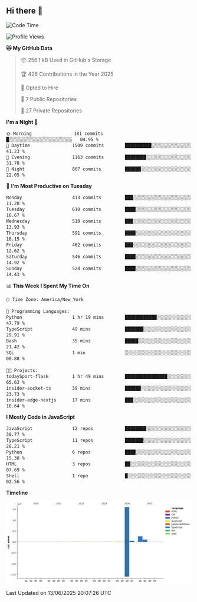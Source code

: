 ## Hi there 👋

<!--START_SECTION:waka-->
![Code Time](http://img.shields.io/badge/Code%20Time-338%20hrs%2015%20mins-blue)

![Profile Views](http://img.shields.io/badge/Profile%20Views-5-blue)

**🐱 My GitHub Data** 

> 📦 256.1 kB Used in GitHub's Storage 
 > 
> 🏆 426 Contributions in the Year 2025
 > 
> 💼 Opted to Hire
 > 
> 📜 7 Public Repositories 
 > 
> 🔑 27 Private Repositories 
 > 
**I'm a Night 🦉** 

```text
🌞 Morning                181 commits         █░░░░░░░░░░░░░░░░░░░░░░░░   04.95 % 
🌆 Daytime                1509 commits        ██████████░░░░░░░░░░░░░░░   41.23 % 
🌃 Evening                1163 commits        ████████░░░░░░░░░░░░░░░░░   31.78 % 
🌙 Night                  807 commits         ██████░░░░░░░░░░░░░░░░░░░   22.05 % 
```
📅 **I'm Most Productive on Tuesday** 

```text
Monday                   413 commits         ███░░░░░░░░░░░░░░░░░░░░░░   11.28 % 
Tuesday                  610 commits         ████░░░░░░░░░░░░░░░░░░░░░   16.67 % 
Wednesday                510 commits         ███░░░░░░░░░░░░░░░░░░░░░░   13.93 % 
Thursday                 591 commits         ████░░░░░░░░░░░░░░░░░░░░░   16.15 % 
Friday                   462 commits         ███░░░░░░░░░░░░░░░░░░░░░░   12.62 % 
Saturday                 546 commits         ████░░░░░░░░░░░░░░░░░░░░░   14.92 % 
Sunday                   528 commits         ████░░░░░░░░░░░░░░░░░░░░░   14.43 % 
```


📊 **This Week I Spent My Time On** 

```text
🕑︎ Time Zone: America/New_York

💬 Programming Languages: 
Python                   1 hr 19 mins        ████████████░░░░░░░░░░░░░   47.79 % 
TypeScript               49 mins             ███████░░░░░░░░░░░░░░░░░░   29.91 % 
Bash                     35 mins             █████░░░░░░░░░░░░░░░░░░░░   21.42 % 
SQL                      1 min               ░░░░░░░░░░░░░░░░░░░░░░░░░   00.88 % 

🐱‍💻 Projects: 
todaySport-flask         1 hr 49 mins        ████████████████░░░░░░░░░   65.63 % 
insider-socket-ts        39 mins             ██████░░░░░░░░░░░░░░░░░░░   23.73 % 
insider-edge-nextjs      17 mins             ███░░░░░░░░░░░░░░░░░░░░░░   10.64 % 
```

**I Mostly Code in JavaScript** 

```text
JavaScript               12 repos            ████████░░░░░░░░░░░░░░░░░   30.77 % 
TypeScript               11 repos            ███████░░░░░░░░░░░░░░░░░░   28.21 % 
Python                   6 repos             ████░░░░░░░░░░░░░░░░░░░░░   15.38 % 
HTML                     3 repos             ██░░░░░░░░░░░░░░░░░░░░░░░   07.69 % 
Shell                    1 repo              █░░░░░░░░░░░░░░░░░░░░░░░░   02.56 % 
```



**Timeline**

![Lines of Code chart](https://raw.githubusercontent.com/dikshithvishnu/dikshithvishnu/main/assets/bar_graph.png)


 Last Updated on 13/06/2025 20:07:26 UTC
<!--END_SECTION:waka-->
